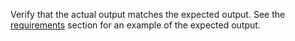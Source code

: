Verify that the actual output matches the expected output. See the
[requirements](#requirements) section for an example of the expected output.
